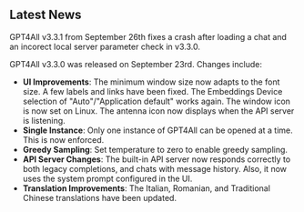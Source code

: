 ## Latest News

GPT4All v3.3.1 from September 26th fixes a crash after loading a chat and an incorect local server parameter check in v3.3.0.

GPT4All v3.3.0 was released on September 23rd. Changes include:

* **UI Improvements**: The minimum window size now adapts to the font size. A few labels and links have been fixed. The Embeddings Device selection of "Auto"/"Application default" works again. The window icon is now set on Linux. The antenna icon now displays when the API server is listening.
* **Single Instance**: Only one instance of GPT4All can be opened at a time. This is now enforced.
* **Greedy Sampling**: Set temperature to zero to enable greedy sampling.
* **API Server Changes**: The built-in API server now responds correctly to both legacy completions, and chats with message history. Also, it now uses the system prompt configured in the UI.
* **Translation Improvements**: The Italian, Romanian, and Traditional Chinese translations have been updated.
